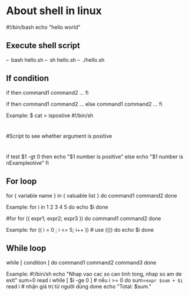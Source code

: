 
# About shell in linux
#!/bin/bash
echo "hello world"

## Execute shell script
–  bash hello.sh
–  sh hello.sh
–  ./hello.sh

## If condition
if <condition> then
	command1
	command2
	...
fi

if <condition> then
	command1
	command2
	...
else
	command1
	command2
	...
fi

Example:
$ cat > ispostive
#!/bin/sh
#
#Script to see whether argument is positive
#
if test $1 -gt 0
then
	echo "$1 number is positive"
else
	echo "$1 number is nExampleotive"
fi

## For loop
for { variable name } in { valuable list }
do
	command1
	command2
done

Example:
for i in 1 2 3 4 5
do
	echo $i
done

#for
for (( expr1; expr2; expr3 ))
do
	command1
	command2
done

Example: 
for (( i = 0 ; i <= 5; i++ )) # use (())
do
	echo $i
done

## While loop
while	[ condition ]
do
	command1
	command2
	command3
done

Example:
#!/bin/sh
echo "Nhap vao cac so can tinh tong, nhap so am de exit"
sum=0
read i
while [ $i -ge 0 ] # nếu i >= 0
do
sum=`expr $sum + $i`
read i # nhận giá trị từ người dùng
done
echo "Total: $sum."
